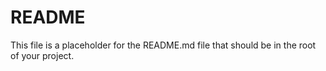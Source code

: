 # README

This file is a placeholder for the README.md file that should be in the root of your project.
